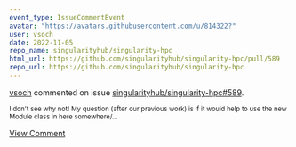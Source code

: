 ```yaml
---
event_type: IssueCommentEvent
avatar: "https://avatars.githubusercontent.com/u/814322?"
user: vsoch
date: 2022-11-05
repo_name: singularityhub/singularity-hpc
html_url: https://github.com/singularityhub/singularity-hpc/pull/589
repo_url: https://github.com/singularityhub/singularity-hpc
---
```


<a href='https://github.com/vsoch' target='_blank'>vsoch</a> commented on issue <a href='https://github.com/singularityhub/singularity-hpc/pull/589' target='_blank'>singularityhub/singularity-hpc#589</a>.

<small>I don't see why not! My question (after our previous work) is if it would help to use the new Module class in here somewhere/...</small>

<a href='https://github.com/singularityhub/singularity-hpc/pull/589' target='_blank'>View Comment</a>